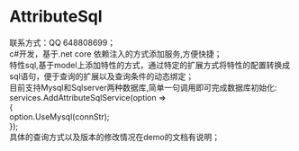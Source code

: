 # AttributeSql
联系方式：QQ 648808699；  
c#开发，基于.net core 依赖注入的方式添加服务,方便快捷；  
特性sql,基于model上添加特性的方式，通过特定的扩展方式将特性的配置转换成sql语句，便于查询的扩展以及查询条件的动态绑定；  
目前支持Mysql和Sqlserver两种数据库,简单一句调用即可完成数据库初始化:  
services.AddAttributeSqlService(option =>  
{  
    option.UseMysql(connStr);  
});  
具体的查询方式以及版本的修改情况在demo的文档有说明；  
